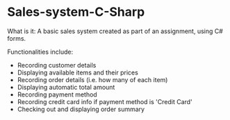 # Sales-system-C-Sharp

What is it: 
A basic sales system created as part of an assignment, using C# forms.

Functionalities include:
* Recording customer details 
* Displaying available items and their prices
* Recording order details (i.e. how many of each item)
* Displaying automatic total amount
* Recording payment method 
* Recording credit card info if payment method is 'Credit Card'
* Checking out and displaying order summary
